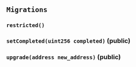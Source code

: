 ## `Migrations`





### `restricted()`






### `setCompleted(uint256 completed)` (public)





### `upgrade(address new_address)` (public)







